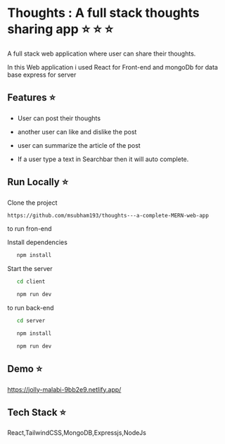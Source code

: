 
# Thoughts : A full stack thoughts sharing app    ⭐️ ⭐️ ⭐️

A full stack web application where user can share their thoughts.

In this Web application i used React for Front-end and mongoDb for data base express for server





## Features ⭐️


- User can post their thoughts

- another user can like and dislike the post

- user can summarize the article of the post

- If a user type a text in Searchbar then it will auto complete.




## Run Locally ⭐️

Clone the project

```bash
https://github.com/msubham193/thoughts---a-complete-MERN-web-app
```

to run fron-end


Install dependencies

```bash
   npm install
```

Start the server

```bash
   cd client
```

```bash
   npm run dev
```

to run back-end

```bash
   cd server
```

```bash
   npm install
```

```bash
   npm run dev
```

## Demo ⭐️

https://jolly-malabi-9bb2e9.netlify.app/


## Tech Stack ⭐️

 React,TailwindCSS,MongoDB,Expressjs,NodeJs

 


